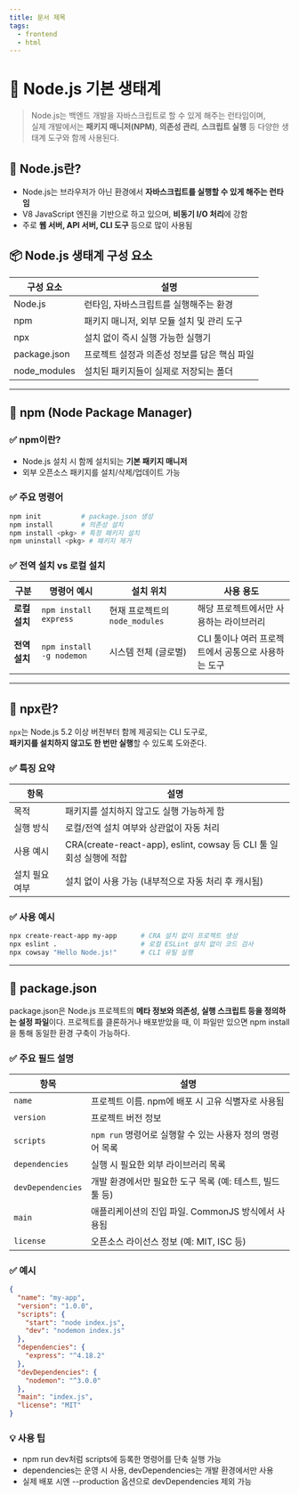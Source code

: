 ```yaml
---
title: 문서 제목
tags:
  - frontend
  - html
---
```

# 📘 Node.js 기본 생태계

> Node.js는 백엔드 개발을 자바스크립트로 할 수 있게 해주는 런타임이며,  
> 실제 개발에서는 **패키지 매니저(NPM)**, **의존성 관리**, **스크립트 실행** 등 다양한 생태계 도구와 함께 사용된다.

## 🧩 Node.js란?

- Node.js는 브라우저가 아닌 환경에서 **자바스크립트를 실행할 수 있게 해주는 런타임**
- V8 JavaScript 엔진을 기반으로 하고 있으며, **비동기 I/O 처리**에 강함
- 주로 **웹 서버, API 서버, CLI 도구** 등으로 많이 사용됨

## 📦 Node.js 생태계 구성 요소

| 구성 요소 | 설명 |
|-----------|------|
| Node.js | 런타임, 자바스크립트를 실행해주는 환경 |
| npm | 패키지 매니저, 외부 모듈 설치 및 관리 도구 |
| npx | 설치 없이 즉시 실행 가능한 실행기 |
| package.json | 프로젝트 설정과 의존성 정보를 담은 핵심 파일 |
| node_modules | 설치된 패키지들이 실제로 저장되는 폴더 |

---

## 📍 npm (Node Package Manager)

### ✅ npm이란?
- Node.js 설치 시 함께 설치되는 **기본 패키지 매니저**
- 외부 오픈소스 패키지를 설치/삭제/업데이트 가능

### ✅ 주요 명령어

```bash
npm init          # package.json 생성
npm install       # 의존성 설치
npm install <pkg> # 특정 패키지 설치
npm uninstall <pkg> # 패키지 제거
```

### ✅ 전역 설치 vs 로컬 설치

| 구분        | 명령어 예시                   | 설치 위치                   | 사용 용도                          |
| --------- | ------------------------ | ----------------------- | ------------------------------ |
| **로컬 설치** | `npm install express`    | 현재 프로젝트의 `node_modules` | 해당 프로젝트에서만 사용하는 라이브러리          |
| **전역 설치** | `npm install -g nodemon` | 시스템 전체 (글로벌)            | CLI 툴이나 여러 프로젝트에서 공통으로 사용하는 도구 |

---

## 📍 npx란?

`npx`는 Node.js 5.2 이상 버전부터 함께 제공되는 CLI 도구로,  
**패키지를 설치하지 않고도 한 번만 실행**할 수 있도록 도와준다.

### ✅ 특징 요약

| 항목           | 설명 |
|----------------|------|
| 목적           | 패키지를 설치하지 않고도 실행 가능하게 함 |
| 실행 방식      | 로컬/전역 설치 여부와 상관없이 자동 처리 |
| 사용 예시      | CRA(create-react-app), eslint, cowsay 등 CLI 툴 일회성 실행에 적합 |
| 설치 필요 여부 | 설치 없이 사용 가능 (내부적으로 자동 처리 후 캐시됨) |

### ✅ 사용 예시

```bash
npx create-react-app my-app      # CRA 설치 없이 프로젝트 생성
npx eslint .                     # 로컬 ESLint 설치 없이 코드 검사
npx cowsay "Hello Node.js!"      # CLI 유틸 실행
```

---
## 📍 package.json

package.json은 Node.js 프로젝트의 **메타 정보와 의존성, 실행 스크립트 등을 정의하는 설정 파일**이다.
프로젝트를 클론하거나 배포받았을 때, 이 파일만 있으면 npm install을 통해 동일한 환경 구축이 가능하다.

### ✅ 주요 필드 설명

| 항목              | 설명 |
|-------------------|------|
| `name`            | 프로젝트 이름. npm에 배포 시 고유 식별자로 사용됨 |
| `version`         | 프로젝트 버전 정보 |
| `scripts`         | `npm run` 명령어로 실행할 수 있는 사용자 정의 명령어 목록 |
| `dependencies`    | 실행 시 필요한 외부 라이브러리 목록 |
| `devDependencies` | 개발 환경에서만 필요한 도구 목록 (예: 테스트, 빌드 툴 등) |
| `main`            | 애플리케이션의 진입 파일. CommonJS 방식에서 사용됨 |
| `license`         | 오픈소스 라이선스 정보 (예: MIT, ISC 등) |

### ✅ 예시

```json
{
  "name": "my-app",
  "version": "1.0.0",
  "scripts": {
    "start": "node index.js",
    "dev": "nodemon index.js"
  },
  "dependencies": {
    "express": "^4.18.2"
  },
  "devDependencies": {
    "nodemon": "^3.0.0"
  },
  "main": "index.js",
  "license": "MIT"
}
```


### **💡 사용 팁**

- npm run dev처럼 scripts에 등록한 명령어를 단축 실행 가능
- dependencies는 운영 시 사용, devDependencies는 개발 환경에서만 사용
- 실제 배포 시엔 --production 옵션으로 devDependencies 제외 가능